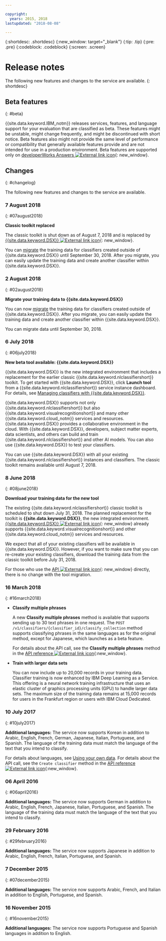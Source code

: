 ```yaml
---

copyright:
  years: 2015, 2018
lastupdated: "2018-08-08"

---
```


{:shortdesc: .shortdesc}
{:new_window: target="_blank"}
{:tip: .tip}
{:pre: .pre}
{:codeblock: .codeblock}
{:screen: .screen}

<!-- Link definitions -->

[cloud-dashboard-watson]: https://console.{DomainName}/dashboard/apps?category=watson
[watson-studio-reg]: https://dataplatform.ibm.com/registration/stepone?context=wdp
[watson-studio-product-page]: https://www.ibm.com/cloud/watson-studio

# Release notes

The following new features and changes to the service are available.
{: shortdesc}

## Beta features
{: #beta}

{{site.data.keyword.IBM_notm}} releases services, features, and language support for your evaluation that are classified as beta. These features might be unstable, might change frequently, and might be discontinued with short notice. Beta features also might not provide the same level of performance or compatibility that generally available features provide and are not intended for use in a production environment. Beta features are supported only on [developerWorks Answers ![External link icon](../../icons/launch-glyph.svg "External link icon")](https://developer.ibm.com/answers/topics/natural-language-classifier.html){: new_window}.

## Changes
{: #changelog}

The following new features and changes to the service are available.

### 7 August 2018
{: #07august2018}

**Classic toolkit replaced**

The classic toolkit is shut down as of August 7, 2018 and is replaced by  [{{site.data.keyword.DSX}} ![External link icon](../../icons/launch-glyph.svg "External link icon")][watson-studio-reg]{: new_window}.

You can [migrate](/docs/services/natural-language-classifier/tool-overview.html#migrating) the training data for classifiers created outside of {{site.data.keyword.DSX}} until September 30, 2018. After you migrate, you can easily update the training data and create another classifier within {{site.data.keyword.DSX}}.

### 2 August 2018
{: #02august2018}

**Migrate your training data to {{site.data.keyword.DSX}}**

You can now [migrate](/docs/services/natural-language-classifier/tool-overview.html#migrating) the training data for classifiers created outside of {{site.data.keyword.DSX}}. After you migrate, you can easily update the training data and create another classifier within {{site.data.keyword.DSX}}.

You can migrate data until September 30, 2018.

### 6 July 2018
{: #06july2018}

**New beta tool available: {{site.data.keyword.DSX}}**

{{site.data.keyword.DSX}} is the new integrated environment that includes a replacement for the earlier classic {{site.data.keyword.nlclassifiershort}} toolkit. To get started with {{site.data.keyword.DSX}}, click **Launch tool** from a {{site.data.keyword.nlclassifiershort}} service instance dashboard. For details, see [Managing classifiers with {{site.data.keyword.DSX}}](/docs/services/natural-language-classifier/tool-overview.html#studio).

{{site.data.keyword.DSX}} supports not only {{site.data.keyword.nlclassifiershort}} but also {{site.data.keyword.visualrecognitionshort}} and many other {{site.data.keyword.cloud_notm}} services and resources. {{site.data.keyword.DSX}} provides a collaborative environment in the cloud. With {{site.data.keyword.DSX}}, developers, subject matter experts, data scientists, and others can build and train {{site.data.keyword.nlclassifiershort}} and other AI models. You can also use {{site.data.keyword.DSX}} to test your classifiers.

You can use {{site.data.keyword.DSX}} with all your existing {{site.data.keyword.nlclassifiershort}} instances and classifiers. The classic toolkit remains available until August 7, 2018.

### 8 June 2018
{: #08june2018}

**Download your training data for the new tool**

The existing {{site.data.keyword.nlclassifiershort}} classic toolkit is scheduled to shut down July 31, 2018. The planned replacement for the toolkit is **{{site.data.keyword.DSX}}**, the new integrated environment. [{{site.data.keyword.DSX}} ![External link icon](../../icons/launch-glyph.svg "External link icon")][watson-studio-reg]{: new_window} already supports {{site.data.keyword.visualrecognitionshort}} and other {{site.data.keyword.cloud_notm}} services and resources.

We expect that all of your existing classifiers will be available in {{site.data.keyword.DSX}}. However, if you want to make sure that you can re-create your existing classifiers, download the training data from the classic toolkit before July 31, 2018.

For those who use the [API ![External link icon](../../icons/launch-glyph.svg "External link icon")](http://www.ibm.com/watson/developercloud/natural-language-classifier/api/v1){: new_window} directly, there is no change with the tool migration.

### 16 March 2018
{: #16march2018}

- **Classify multiple phrases**

    A new **Classify multiple phrases** method is available that supports sending up to 30 text phrases in one request. The `POST /v1/classifiers/{classifier_id}/classify_collection` method supports classifying phrases in the same languages as for the original method, except for Japanese, which launches as a beta feature.

    For details about the API call, see the **Classify multiple phrases** method in the [API reference ![External link icon](../../icons/launch-glyph.svg "External link icon")](http://www.ibm.com/watson/developercloud/natural-language-classifier/api/v1/curl.html?curl#classify-multiple-phrases){:new_window}.

- **Train with larger data sets**

    You can now include up to 20,000 records in your training data. Classifier training is now enhanced by IBM Deep Learning as a Service. This offering is a neural network training infrastructure that uses an elastic cluster of graphics processing units (GPU) to handle larger data sets. The maximum size of the training data remains at 15,000 records for users in the Frankfurt region or users with IBM Cloud Dedicated.

### 10 July 2017
{: #10july2017}

**Additional languages:** The service now supports Korean in addition to Arabic, English, French, German, Japanese, Italian, Portuguese, and Spanish. The language of the training data must match the language of the text that you intend to classify.

For details about languages, see [Using your own data](/docs/services/natural-language-classifier/using-your-data.html#languages). For details about the API call, see the `Create classifier` method in the [API reference ![External link icon](../../icons/launch-glyph.svg "External link icon")](http://www.ibm.com/watson/developercloud/natural-language-classifier/api/v1/){:new_window}.

### 06 April 2016
{: #06april2016}

**Additional languages:** The service now supports German in addition to Arabic, English, French, Japanese, Italian, Portuguese, and Spanish. The language of the training data must match the language of the text that you intend to classify.

### 29 February 2016
{: #29february2016}

**Additional languages:** The service now supports Japanese in addition to Arabic, English, French, Italian, Portuguese, and Spanish.

### 7 December 2015
{: #07december2015}

**Additional languages:** The service now supports Arabic, French, and Italian in addition to English, Portuguese, and Spanish.

### 16 November 2015
{: #16november2015}

**Additional languages:** The service now supports Portuguese and  Spanish languages in addition to English.
